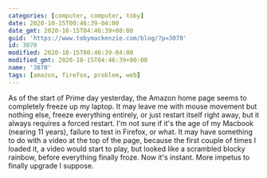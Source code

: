 ```yaml
---
categories: [computer, computer, toby]
date: 2020-10-15T00:46:39-04:00
date_gmt: 2020-10-15T04:46:39+00:00
guid: 'https://www.tobymackenzie.com/blog/?p=3070'
id: 3070
modified: 2020-10-15T00:46:39-04:00
modified_gmt: 2020-10-15T04:46:39+00:00
name: '3070'
tags: [amazon, firefox, problem, web]
---
```


As of the start of Prime day yesterday, the Amazon home page seems to completely freeze up my laptop.<!--more-->  It may leave me with mouse movement but nothing else, freeze everything entirely, or just restart itself right away, but it always requires a forced restart.  I'm not sure if it's the age of my Macbook (nearing 11 years), failure to test in Firefox, or what.  It may have something to do with a video at the top of the page, because the first couple of times I loaded it, a video would start to play, but looked like a scrambled blocky rainbow, before everything finally froze.  Now it's instant.  More impetus to finally upgrade I suppose.
